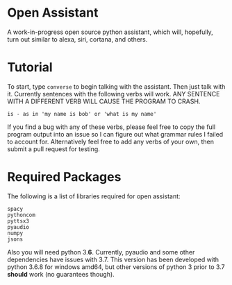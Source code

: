 # Open Assistant
A work-in-progress open source python assistant, which will, hopefully, turn out similar to alexa, siri, cortana, and others.

# Tutorial
To start, type `converse` to begin talking with the assistant.
Then just talk with it. Currently sentences with the following verbs will work. ANY SENTENCE WITH A DIFFERENT VERB WILL CAUSE THE PROGRAM TO CRASH.
```
is - as in 'my name is bob' or 'what is my name'
```
If you find a bug with any of these verbs, please feel free to copy the full program output into an issue so I can figure out what grammar rules I failed to account for. Alternatively feel free to add any verbs of your own, then submit a pull request for testing.

# Required Packages
The following is a list of libraries required for open assistant:
```
spacy
pythoncom
pyttsx3
pyaudio
numpy
jsons
```
Also you will need python 3.__6__. Currently, pyaudio and some other dependencies have issues with 3.7. This version has been developed with python 3.6.8 for windows amd64, but other versions of python 3 prior to 3.7 __should__ work (no guarantees though).
